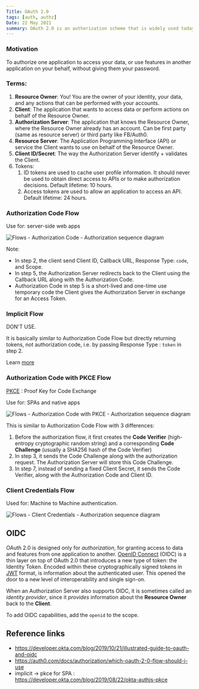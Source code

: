 ```yaml
---
Title: OAuth 2.0
tags: [auth, authz]
Date: 22 May 2021
summary: OAuth 2.0 is an authorization scheme that is widely used today. In this note, we discussed oauth's common flows, its tradeoffs and when to use each flow.
---
```


### Motivation

To authorize one application to access your data, or use features in another application on your behalf, without giving them your password.

### Terms:

1. **Resource Owner**: You! You are the owner of your identity, your data, and any actions that can be performed with your accounts.
2. **Client**: The application that wants to access data or perform actions on behalf of the Resource Owner.
3. **Authorization Server**: The application that knows the Resource Owner, where the Resource Owner already has an account. Can be first party (same as resource server) or third party like FB/Auth0.
4. **Resource Server**: The Application Programming Interface (API) or service the Client wants to use on behalf of the Resource Owner.
5. **Client ID/Secret**: The way the Authorization Server identify + validates the Client.
6. Tokens:
	1. ID tokens are used to cache user profile information. It should never be used to obtain direct access to APIs or to make authorization decisions. Default lifetime: 10 hours.
	2. Access tokens are used to allow an application to access an API. Default lifetime: 24 hours.

### Authorization Code Flow

Use for: server-side web apps

![Flows - Authorization Code - Authorization sequence diagram](https://images.ctfassets.net/cdy7uua7fh8z/2nbNztohyR7uMcZmnUt0VU/2c017d2a2a2cdd80f097554d33ff72dd/auth-sequence-auth-code.png)

Note:
- In step 2, the client send Client ID, Callback URL, Response Type: `code`, and Scope.
- In step 5, the Authorization Server redirects back to the Client using the Callback URL along with the Authorization Code.
- Authorization Code in step 5 is a short-lived and one-time use temporary code the Client gives the Authorization Server in exchange for an Access Token.

### Implicit Flow

DON'T USE. 

It is basically similar to Authorization Code Flow but directly returning tokens, not authorization code, i.e. by passing Response Type : `token` in step 2.

Learn [more](https://medium.com/oauth-2/why-you-should-stop-using-the-oauth-implicit-grant-2436ced1c926)

### Authorization Code with PKCE Flow

[PKCE](https://datatracker.ietf.org/doc/html/rfc7636) : Proof Key for Code Exchange

Use for: SPAs and native apps

![Flows - Authorization Code with PKCE - Authorization sequence diagram](https://images.ctfassets.net/cdy7uua7fh8z/3pstjSYx3YNSiJQnwKZvm5/33c941faf2e0c434a9ab1f0f3a06e13a/auth-sequence-auth-code-pkce.png)

This is similar to Authorization Code Flow with 3 differences:
1. Before the authorization flow, it first creates the **Code Verifier** (high-entropy cryptographic random string) and a corresponding **Code Challenge** (usually a SHA256 hash of the Code Verifier)
2. In step 3, it sends the Code Challenge along with the authorization request. The Authorization Server will store this Code Challenge.
3. In step 7, instead of sending a fixed Client Secret, it sends the Code Verifier, along with the Authorization Code and Client ID.

### Client Credentials Flow

Used for: Machine to Machine authentication.

![Flows - Client Credentials - Authorization sequence diagram](https://images.ctfassets.net/cdy7uua7fh8z/2waLvaQdM5Fl5ZN5xUrF2F/8c5ddae68ac8dd438cdeb91fe1010fd1/auth-sequence-client-credentials.png)

## OIDC

OAuth 2.0 is designed only for _authorization_, for granting access to data and features from one application to another. [OpenID Connect](https://openid.net/connect/) (OIDC)  is a thin layer on top of OAuth 2.0 that introduces a new type of token: the Identity Token. Encoded within these cryptographically signed tokens in [JWT](https://developer.okta.com/docs/api/resources/oidc#access-token) format, is information about the authenticated user. This opened the door to a new level of interoperability and single sign-on.

When an Authorization Server also supports OIDC, it is sometimes called an _identity provider_, since it _provides_ information about the **Resource Owner** back to the **Client**.

To add OIDC capabilities, add the `openid` to the scope.

## Reference links
- https://developer.okta.com/blog/2019/10/21/illustrated-guide-to-oauth-and-oidc
- https://auth0.com/docs/authorization/which-oauth-2-0-flow-should-i-use
- implicit -> pkce for SPA : https://developer.okta.com/blog/2019/08/22/okta-authjs-pkce